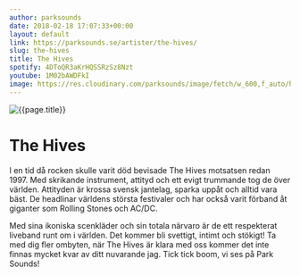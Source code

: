 ```yaml
---
author: parksounds
date: 2018-02-18 17:07:33+00:00
layout: default
link: https://parksounds.se/artister/the-hives/
slug: the-hives
title: The Hives
spotify: 4DToQR3aKrHQSSRzSz8Nzt
youtube: 1M02bAWDFkI
image: https://res.cloudinary.com/parksounds/image/fetch/w_600,f_auto/https://parksounds.se/images/artists/the-hives-park-sounds-2018.jpg
---
```


![{{page.title}}]({{page.image}})

# The Hives

I en tid då rocken skulle varit död bevisade The Hives motsatsen redan 1997. Med skrikande instrument, attityd och ett evigt trummande tog de över världen. Attityden är krossa svensk jantelag, sparka uppåt och alltid vara bäst. De headlinar världens största festivaler och har också varit förband åt giganter som Rolling Stones och AC/DC.

Med sina ikoniska scenkläder och sin totala närvaro är de ett respekterat liveband runt om i världen. Det kommer bli svettigt, intimt och stökigt! Ta med dig fler ombyten, när The Hives är klara med oss kommer det inte finnas mycket kvar av ditt nuvarande jag. Tick tick boom, vi ses på Park Sounds!
